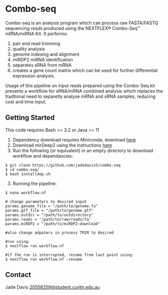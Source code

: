 # Combo-seq

Combo-seq is an analysis program which can process raw FASTA/FASTQ sequencing reads produced using the NEXTFLEX® Combo-Seq™ mRNA/miRNA Kit. It performs:

1. pair end read trimming
2. quality analysis
3. genome indexing and alignment 
4. miRDP2 miRNA identification
5. separates sRNA from mRNA 
6. creates a gene count matrix which can be used for further differential expression analysis. 


Usage of this pipeline on input reads prepared using the Combo-Seq kit presents a workflow for sRNA/mRNA combined analysis which replaces the tradtional need to separetly analyse mRNA and sRNA samples, reducing cost and time input. 


## Getting Started
This code requires Bash >= 3.2 or Java >= 11

1. Dependency download requires Miniconda, download [here](https://docs.conda.io/en/latest/miniconda.html)
2. Download mirDeep2 using the instructions [here](https://sourceforge.net/projects/mirdp2/)
3. Run the following (or equivalent) in an empty directory to download workflow and dependancies:
``` 
$ git clone https://github.com/jadedavis5/combo-seq
$ cd combo-seq/
$ bash installdep.sh
```
3. Running the pipeline:
``` 
$ nano workflow.nf

# change parameters to desired input 
params.genome_file = "/path/to/genome.fa"
params.gtf_file = "/path/to/genome.gtf"
params.outdir = "/path/to/outdirectory"
params.reads = '/path/to/raw/reads/fa'
params.miRDP2 = "/path/to/miRDP2-download"

#also change adpaters in process TRIM to desired 

#run using:
$ nextflow run workflow.nf

#if the run is interrupted, resume from last point using:
$ nextflow run workflow.nf -resume
```



## Contact
Jade Davis 20558259@student.curitn.edu.au

